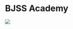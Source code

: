 # BJSS Academy

<div id="imageplaceholder">
<img src="https://media.giphy.com/media/v1.Y2lkPTc5MGI3NjExdDJjMWh0N2ZpcGhlbnZ2ajl4OXZ3MzRwNDdmZGJ1YjRmOXB2cTk0aiZlcD12MV9pbnRlcm5hbF9naWZfYnlfaWQmY3Q9Zw/pzmbXFDiRbEEk1vCtP/giphy.gif"/>
</div>

